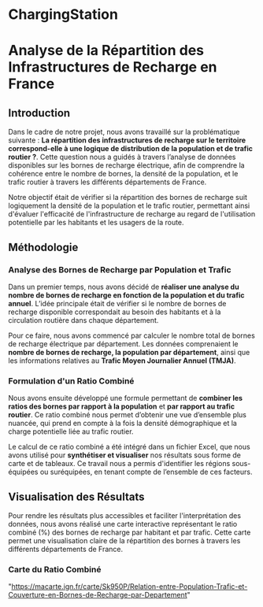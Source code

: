 # ChargingStation

# Analyse de la Répartition des Infrastructures de Recharge en France

## Introduction

Dans le cadre de notre projet, nous avons travaillé sur la problématique suivante : **La répartition des infrastructures de recharge sur le territoire correspond-elle à une logique de distribution de la population et de trafic routier ?**. Cette question nous a guidés à travers l’analyse de données disponibles sur les bornes de recharge électrique, afin de comprendre la cohérence entre le nombre de bornes, la densité de la population, et le trafic routier à travers les différents départements de France.

Notre objectif était de vérifier si la répartition des bornes de recharge suit logiquement la densité de la population et le trafic routier, permettant ainsi d'évaluer l'efficacité de l'infrastructure de recharge au regard de l'utilisation potentielle par les habitants et les usagers de la route.

## Méthodologie

### Analyse des Bornes de Recharge par Population et Trafic

Dans un premier temps, nous avons décidé de **réaliser une analyse du nombre de bornes de recharge en fonction de la population et du trafic annuel**. L’idée principale était de vérifier si le nombre de bornes de recharge disponible correspondait au besoin des habitants et à la circulation routière dans chaque département.

Pour ce faire, nous avons commencé par calculer le nombre total de bornes de recharge électrique par département. Les données comprenaient le **nombre de bornes de recharge, la population par département**, ainsi que les informations relatives au **Trafic Moyen Journalier Annuel (TMJA)**.

### Formulation d'un Ratio Combiné

Nous avons ensuite développé une formule permettant de **combiner les ratios des bornes par rapport à la population** et **par rapport au trafic routier**. Ce ratio combiné nous permet d’obtenir une vue d’ensemble plus nuancée, qui prend en compte à la fois la densité démographique et la charge potentielle liée au trafic routier.

Le calcul de ce ratio combiné a été intégré dans un fichier Excel, que nous avons utilisé pour **synthétiser et visualiser** nos résultats sous forme de carte et de tableaux. Ce travail nous a permis d'identifier les régions sous-équipées ou suréquipées, en tenant compte de l’ensemble de ces facteurs.

## Visualisation des Résultats

Pour rendre les résultats plus accessibles et faciliter l'interprétation des données, nous avons réalisé une carte interactive représentant le ratio combiné (%) des bornes de recharge par habitant et par trafic. Cette carte permet une visualisation claire de la répartition des bornes à travers les différents départements de France.

### Carte du Ratio Combiné

"https://macarte.ign.fr/carte/Sk950P/Relation-entre-Population-Trafic-et-Couverture-en-Bornes-de-Recharge-par-Departement"
